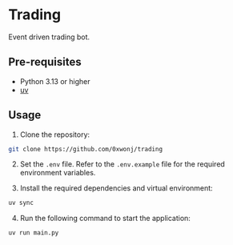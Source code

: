 # Trading

Event driven trading bot.

## Pre-requisites

- Python 3.13 or higher
- [uv](https://docs.astral.sh/uv/getting-started/installation/)

## Usage

1. Clone the repository:

```bash
git clone https://github.com/0xwonj/trading
```

2. Set the `.env` file. Refer to the `.env.example` file for the required environment variables.

3. Install the required dependencies and virtual environment:

```bash
uv sync
```

4. Run the following command to start the application:

```bash
uv run main.py
```